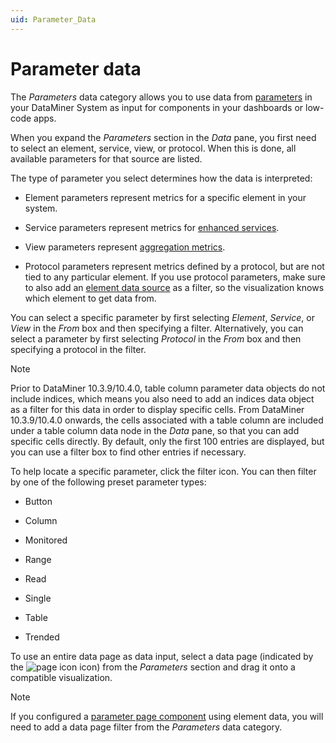 ```yaml
---
uid: Parameter_Data
---
```


# Parameter data

The *Parameters* data category allows you to use data from [parameters](xref:parameters) in your DataMiner System as input for components in your dashboards or low-code apps.

When you expand the *Parameters* section in the *Data* pane, you first need to select an element, service, view, or protocol. When this is done, all available parameters for that source are listed.

The type of parameter you select determines how the data is interpreted:

- Element parameters represent metrics for a specific element in your system.

- Service parameters represent metrics for [enhanced services](xref:About_services#enhanced-services).

- View parameters represent [aggregation metrics](xref:Aggregation).

- Protocol parameters represent metrics defined by a protocol, but are not tied to any particular element. If you use protocol parameters, make sure to also add an [element data source](xref:Element_Data) as a filter, so the visualization knows which element to get data from.

You can select a specific parameter by first selecting *Element*, *Service*, or *View* in the *From* box and then specifying a filter. Alternatively, you can select a parameter by first selecting *Protocol* in the *From* box and then specifying a protocol in the filter.

> [!NOTE]
> Prior to DataMiner 10.3.9/10.4.0, table column parameter data objects do not include indices, which means you also need to add an indices data object as a filter for this data in order to display specific cells. From DataMiner 10.3.9/10.4.0 onwards, the cells associated with a table column are included under a table column data node in the *Data* pane, so that you can add specific cells directly. By default, only the first 100 entries are displayed, but you can use a filter box to find other entries if necessary.<!-- RN 36724 -->

To help locate a specific parameter, click the filter icon. You can then filter by one of the following preset parameter types:

- Button

- Column

- Monitored

- Range

- Read

- Single

- Table

- Trended

To use an entire data page as data input, select a data page (indicated by the ![page icon](~/user-guide/images/Page_Icon.png) icon) from the *Parameters* section and drag it onto a compatible visualization.

> [!NOTE]
> If you configured a [parameter page component](xref:DashboardParameterPage) using element data, you will need to add a data page filter from the *Parameters* data category.
